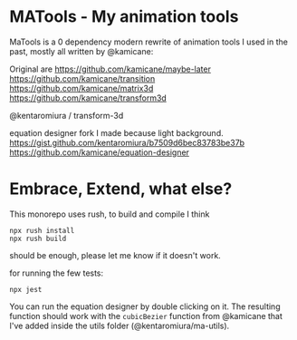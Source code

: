 MATools - My animation tools
===

MaTools is a 0 dependency modern rewrite of animation tools I used in the past, mostly all written by @kamicane:

Original are 
https://github.com/kamicane/maybe-later
https://github.com/kamicane/transition
https://github.com/kamicane/matrix3d
https://github.com/kamicane/transform3d

@kentaromiura / transform-3d

equation designer fork I made because light background.
https://gist.github.com/kentaromiura/b7509d6bec83783be37b
https://github.com/kamicane/equation-designer

Embrace, Extend, what else?
===

This monorepo uses rush, to build and compile I think 
```
npx rush install
npx rush build
```
should be enough, please let me know if it doesn't work.

for running the few tests:
```
npx jest
```

You can run the equation designer by double clicking on it.
The resulting function should work with the `cubicBezier` function
from @kamicane that I've added inside the utils folder (@kentaromiura/ma-utils).



